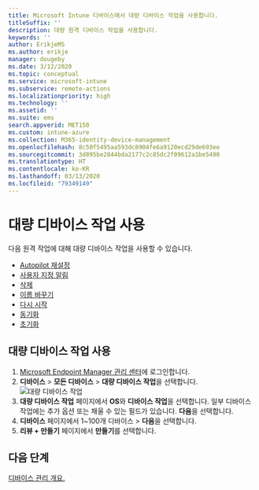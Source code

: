 ```yaml
---
title: Microsoft Intune 디바이스에서 대량 디바이스 작업을 사용합니다.
titleSuffix: ''
description: 대량 원격 디바이스 작업을 사용합니다.
keywords: ''
author: ErikjeMS
ms.author: erikje
manager: dougeby
ms.date: 3/12/2020
ms.topic: conceptual
ms.service: microsoft-intune
ms.subservice: remote-actions
ms.localizationpriority: high
ms.technology: ''
ms.assetid: ''
ms.suite: ems
search.appverid: MET150
ms.custom: intune-azure
ms.collection: M365-identity-device-management
ms.openlocfilehash: 8c50f5495aa593dc8904fe6a9120ecd29de693ee
ms.sourcegitcommit: 3d895be2844bda2177c2c85dc2f09612a1be5490
ms.translationtype: HT
ms.contentlocale: ko-KR
ms.lasthandoff: 03/13/2020
ms.locfileid: "79349149"
---
```

# <a name="use-bulk-device-actions"></a>대량 디바이스 작업 사용

다음 원격 작업에 대해 대량 디바이스 작업을 사용할 수 있습니다.
- [Autopilot 재설정](https://docs.microsoft.com/windows/deployment/windows-autopilot/windows-autopilot-reset#reset-devices-with-remote-windows-autopilot-reset)
- [사용자 지정 알림](custom-notifications.md#send-a-custom-notification-to-a-single-device)
- [삭제](devices-wipe.md#delete-devices-from-the-intune-portal)
- [이름 바꾸기](device-rename.md)
- [다시 시작](device-restart.md)
- [동기화](device-sync.md)
- [초기화](devices-wipe.md#wipe)

## <a name="use-a-bulk-device-action"></a>대량 디바이스 작업 사용

1. [Microsoft Endpoint Manager 관리 센터](https://go.microsoft.com/fwlink/?linkid=2109431)에 로그인합니다.
2. **디바이스** > **모든 디바이스** > **대량 디바이스 작업**을 선택합니다.
![대량 디바이스 작업](./media/bulk-device-actions/bulk-device-actions.png)
3. **대량 디바이스 작업** 페이지에서 **OS**와 **디바이스 작업**을 선택합니다. 일부 디바이스 작업에는 추가 옵션 또는 채울 수 있는 필드가 있습니다. **다음**을 선택합니다.
4. **디바이스** 페이지에서 1~100개 디바이스 > **다음**을 선택합니다.
5. **리뷰 + 만들기** 페이지에서 **만들기**를 선택합니다.

## <a name="next-steps"></a>다음 단계
[디바이스 관리 개요.](device-management.md)
